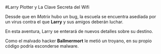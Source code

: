 #Larry Plotter y La Clave Secreta del Wifi

Dessde que en *Matrix* hubo un bug, la escuela se encuentra asediada por un virus
contra el que **Larry** y sus amigos deberán luchar.

En esta aventura, Larry se enterará de nuevos detalles sobre su destino.

Como el malvado hacker **Ballmermort** le metió un troyano,
en su propio código podría esconderse malware.
